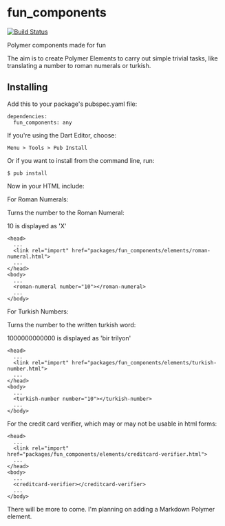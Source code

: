 fun_components
==============

[![Build Status](https://drone.io/github.com/terrasea/fun_components/status.png)](https://drone.io/github.com/terrasea/fun_components/latest)

Polymer components made for fun

The aim is to create Polymer Elements to carry out simple trivial tasks, like translating a number to roman numerals or turkish.

## Installing

Add this to your package's pubspec.yaml file:
```
dependencies:
  fun_components: any
```

If you're using the Dart Editor, choose:

```
Menu > Tools > Pub Install
```

Or if you want to install from the command line, run:

```
$ pub install
```


Now in your HTML include:

For Roman Numerals:

Turns the number to the Roman Numeral:

10 is displayed as 'X'

```
<head>
  ...
  <link rel="import" href="packages/fun_components/elements/roman-numeral.html">
  ...
</head>
<body>
  ...
  <roman-numeral number="10"></roman-numeral>
  ...
</body>
```

For Turkish Numbers:

Turns the number to the written turkish word:

1000000000000 is displayed as 'bir trilyon'
 
```
<head>
  ...
  <link rel="import" href="packages/fun_components/elements/turkish-number.html">
  ...
</head>
<body>
  ...
  <turkish-number number="10"></turkish-number>
  ...
</body>
```

For the credit card verifier, which may or may not be usable in html forms:

```
<head>
  ...
  <link rel="import" href="packages/fun_components/elements/creditcard-verifier.html">
  ...
</head>
<body>
  ...
  <creditcard-verifier></creditcard-verifier>
  ...
</body>
```

There will be more to come.  I'm planning on adding a Markdown Polymer element.